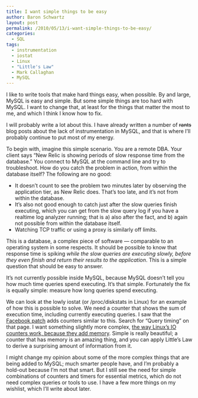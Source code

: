 ```yaml
---
title: I want simple things to be easy
author: Baron Schwartz
layout: post
permalink: /2010/05/13/i-want-simple-things-to-be-easy/
categories:
  - SQL
tags:
  - instrumentation
  - iostat
  - Linux
  - "Little's Law"
  - Mark Callaghan
  - MySQL
---
```

I like to write tools that make hard things easy, when possible. By and large, MySQL is easy and simple. But some simple things are too hard with MySQL. I want to change that, at least for the things that matter the most to me, and which I think I know how to fix.

I will probably write a lot about this. I have already written a number of <del datetime="2010-05-13T13:10:55+00:00">rants</del> blog posts about the lack of instrumentation in MySQL, and that is where I&#8217;ll probably continue to put most of my energy.

To begin with, imagine this simple scenario. You are a remote DBA. Your client says &#8220;New Relic is showing periods of slow response time from the database.&#8221; You connect to MySQL at the command line and try to troubleshoot. How do you catch the problem in action, from within the database itself? The following are no good:

*   It doesn&#8217;t count to see the problem two minutes later by observing the application tier, as New Relic does. That&#8217;s too late, and it&#8217;s not from within the database.
*   It&#8217;s also not good enough to catch just after the slow queries finish executing, which you can get from the slow query log if you have a realtime log analyzer running; that is a) also after the fact, and b) again not possible from within the database itself.
*   Watching TCP traffic or using a proxy is similarly off limits.

This is a database, a complex piece of software &#8212; comparable to an operating system in some respects. It should be possible to know that response time is spiking *while the slow queries are executing slowly, before they even finish and return their results to the application*. This is a simple question that should be easy to answer.

It&#8217;s not currently possible inside MySQL, because MySQL doesn&#8217;t tell you how much time queries spend executing. It&#8217;s that simple. Fortunately the fix is equally simple: measure how long queries spend executing.

We can look at the lowly iostat (or /proc/diskstats in Linux) for an example of how this is possible to solve. We need a counter that shows the sum of execution time, including currently executing queries. I saw that the [Facebook patch][1] adds counters similar to this. Search for &#8220;Query timing&#8221; on that page. I want something slightly more complex, [the way Linux&#8217;s IO counters work, because they add memory][2]. Simple is really beautiful; a counter that has memory is an amazing thing, and you can apply Little&#8217;s Law to derive a surprising amount of information from it.

I might change my opinion about some of the more complex things that are being added to MySQL; much smarter people have, and I&#8217;m probably a hold-out because I&#8217;m not that smart. But I still see the need for simple combinations of counters and timers for essential metrics, which do not need complex queries or tools to use. I have a few more things on my wishlist, which I&#8217;ll write about later.

 [1]: http://www.facebook.com/note.php?note_id=390420710932
 [2]: http://www.xaprb.com/blog/2010/01/09/how-linux-iostat-computes-its-results/
